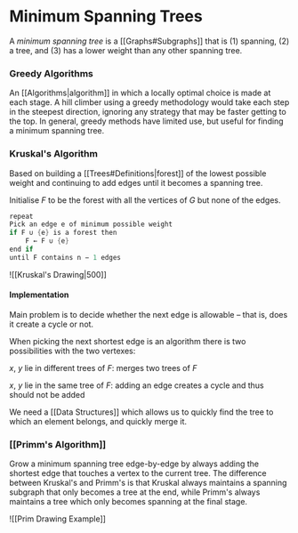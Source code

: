 # Minimum Spanning Trees
A *minimum spanning tree* is a [[Graphs#Subgraphs]] that is (1) spanning, (2) a tree, and (3) has a lower weight than any other spanning tree.

### Greedy Algorithms
An [[Algorithms|algorithm]] in which a locally optimal choice is made at each stage. A hill climber using a greedy methodology would take each step in the steepest direction, ignoring any strategy that may be faster getting to the top. In general, greedy methods have limited use, but useful for finding a minimum spanning tree.

### Kruskal's Algorithm
Based on building a [[Trees#Definitions|forest]] of the lowest possible weight and continuing to add edges until it becomes a spanning tree.

Initialise $F$ to be the forest with all the vertices of $G$ but none of the edges.

```java
repeat  
Pick an edge e of minimum possible weight  
if F ∪ {e} is a forest then  
	F ← F ∪ {e}  
end if  
until F contains n − 1 edges
```

![[Kruskal's Drawing|500]]

#### Implementation
Main problem is to decide whether the next edge is allowable – that is, does it create a cycle or not.

When picking the next shortest edge is an algorithm there is two possibilities with the two vertexes:

$x$, $y$ lie in different trees of $F$: merges two trees of $F$

$x$, $y$ lie in the same tree of $F$: adding an edge creates a cycle and thus should not be added

We need a [[Data Structures]] which allows us to quickly find the tree to which an element belongs, and quickly merge it.

### [[Primm's Algorithm]]
Grow a minimum spanning tree edge-by-edge by always adding the shortest edge that touches a vertex to the current tree. The difference between Kruskal's and Primm's is that Kruskal always maintains a spanning subgraph that only becomes a tree at the end, while Primm's always maintains a tree which only becomes spanning at the final stage.

![[Prim Drawing Example]]